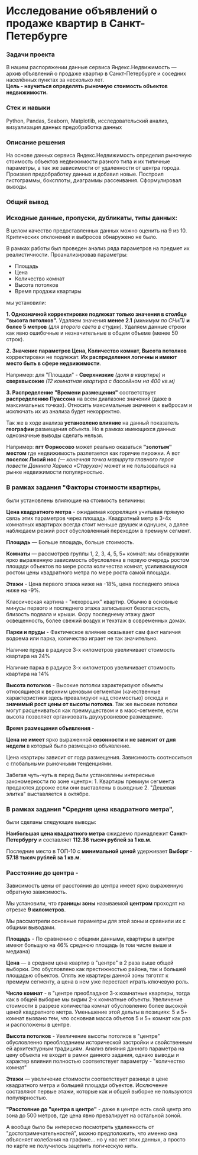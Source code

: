 # Исследование объявлений о продаже квартир в Санкт-Петербурге

### Задачи проекта

В нашем распоряжении данные сервиса Яндекс.Недвижимость — архив объявлений о продаже квартир в Санкт-Петербурге и соседних населённых пунктах за несколько лет.  
**Цель - научиться определять рыночную стоимость объектов недвижимости.**

### Стек и навыки
Python, Pandas, Seaborn, Matplotlib, исследовательский анализ, визуализация данных предобработка данных


### Описание решения 
На основе данных сервиса Яндекс.Недвижимость определил рыночную стоимость
объектов недвижимости разного типа и их типичные параметры, а так же зависимости от удаленности от центра города. Произвел предобработку данных и добавил новые.
Построил гистограммы, боксплоты, диаграммы рассеивания. Сформулировал выводы.


### Общий вывод

### Исходные данные, пропуски, дубликаты, типы данных:
В целом качество предоставленных данных можно оценить на 9 из 10. Критических отклонений и выбросов обнаружено не было.

В рамках работы был проведен анализ ряда параметров на предмет их реалистичности.
Проанализировав параметры:
- Площадь
- Цена
- Количество комнат
- Высота потолков
- Время продажи квартиры 
    
мы установили:

**1. Однозначной корректировке подлежат только значения в столбце "высота потолков".** Удаляем значения **менее 2.1** *(минимум по СНиП)* **и более 5 метров** *(для второго света в студии)*. Удаляем данные строки как явно ошибочные и незначительные в общем объеме (менее 50 строк).

**2. Значение параметров Цена, Количество комнат, Высота потолков** корректировки не подлежат.
**Их распределения логичны и имеют место быть в сфере недвижимости**.

Например: для "Площади" - **Сверхнизкие** *(доля в квартире)* и **сверхвысокие** *(12 комнатная квартира с бассейном на 400 кв.м)* 

**3. Распределение "Времени размещения"** соответствует **распределению Пуассона** на всем диапазоне значений (даже в максимальных точках). Относить максимальные значения к выбросам и исключать их из анализа будет некорректно. 

Так же в ходе анализа **установлено влияние** на данный показатель **географии** размещения объекта. Но в рамках имеющихся данных однозначные выводы сделать нельзя. 

Например: **пгт Форносово** может реально оказаться **"золотым" местом** где недвижимость разлетается как горячие пирожки. А вот **поселок Лисий нос** *(— конечная точка маршрута главного героя повести Даниила Хармса «Старуха»)* может и не пользоваться на рынке недвижимости популярностью.

### В рамках задания "Факторы стоимости квартиры, 
были установлены влияющие на стоимость величины:

**Цена квадратного метра** -  ожидаемая корреляция учитывая прямую связь этих параметров через площадь.  Квадратный метр в 3-4х комнатных квартирах всегда стоит меньше двушек и однушек, а далее наблюдаем резкий рост обусловленный переходом в премиум сегмент.

**Площадь** — Больше площадь, больше стоимость.

**Комнаты** — рассмотрев группы 1, 2, 3, 4, 5, 5+ комнат: мы обнаружили ярко выраженную зависимость обусловлена в первую очередь ростом площади объектов по мере роста количества комнат, усиливающуюся ростом цены квадратного метра по мере роста самой площади.

**Этажи** - Цена первого этажа ниже на -18%, цена последнего этажа ниже на -9%.

Классическая картина - "нехороших" квартир. Обычно в основные минусы первого и последнего этажа записывают безопасность, близость подвала и крыши. Фору последнему этажу дают освещенность, более свежий воздух и техэтаж в современных домах.

**Парки и пруды** - Фактическое влияние оказывает сам факт наличия водоема или парка, количество играет не так значительно.

Наличие пруда в радиусе 3-х километров увеличивает стоимость квартира на 24%

Наличие парка в радиусе 3-х километров увеличивает стоимость квартира на 14%

**Высота потолков** - Высокие потолки характеризуют объекты относящиеся к верхним ценовым сегментам (качественные характеристики здесь превалируют над стоимостью) отсюда и **значимый рост цены от высоты потолка**. Так же высокие потолки могут расцениваться как преимуществом и в масс-сегменте, если высота позволяет организовать двухуровневое размещение.

**Время размещения объявления** - 

**Цена** **не имеет** ярко выраженной **сезонности** и **не зависит от дня недели** в который было размещено объявление. 

Цена квартиры зависит от года размещения. Зависимость соотноситься с глобальными рыночными тенденциями.

Забегая чуть-чуть в перед были установлены интересные закономерности  по зоне «центр»:
    1. Квартиры премиум сегмента продаются дороже если они выставлены в выходные 
    2. "Дешевая элитка" выставляется в октябре.
    
### В рамках задания  "Средняя цена квадратного метра", 
были сделаны следующие выводы:

**Наибольшая цена квадратного метра** ожидаемо принадлежит **Санкт-Петербургу** и составляет **112.36 тысяч рублей за 1 кв.м**.

Последние место в ТОП-10 с **минимальной ценой**  удерживает **Выборг** - **57.18 тысяч рублей за 1 кв.м**.

### Расстояние до центра - 
Зависимость цены от расстояния до центра имеет ярко выраженную обратную зависимость. 

Мы установили, что **границы зоны** называемой **центром** проходят на отрезке **9 километров**.

Мы рассмотрели основные параметры для этой зоны и сравнили их с общими выводами.


**Площадь** - По сравнению с общими данными, квартиры в центре имеют большую на 46% среднюю площадь (в том числе выше и медиана)

**Цена** — в среднем цена квартир в "центре" в 2 раза выше общей выборки. Это обусловлено как престижностью района, так и большей площадью объектов. Опять же квартиры данной зоны тяготят к премиум сегменту, а цена в нем уже перестает играть ключевую роль.

**Число комнат** -  в "центре преобладают 3-х комнатные квартиры, тогда как в общей выборке мы видим 2-х комнатные объекты.
Увеличение стоимости в разрезе количества комнат обусловленно более высокой ценой квадратного метра. Уменьшение этой дельты в позициях: 5 и 5+ комнат вызвано тем, что основная масса объетов 5 и 5+ комнат как раз и расположены в центре.

**Высота потолков** - Увеличение высоты потолков в "центре" обусловленно преоблоданием исторической застройки и свойственным ей архитектурным традициям.
Анализ влияния данного параметра на цену объекта не входит в рамки данного задания, однако выводы и характер влияния полностью соответствует параметру - "количество комнат"

**Этажи** — увеличение стоимости соответствует разнице в цене квадратного метра и большей площади объектов. Исключение составляют первые этажи, которые как и общей выборке не пользуются популярностью.

**"Расстояние до "центра в центре"** - даже в центре есть свой центр это зона до 500 метров, где цена явно превалирует на остальной зоной.

А вообще было бы интересно посмотреть удаленность от "достопримечательностей", можно предположить, что именно она объясняет колебания на графике... но у нас нет этих данных, а просто по карте не получилось зацепить логическую нить.